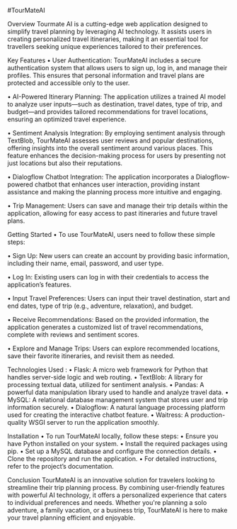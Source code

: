#TourMateAI

Overview
Tourmate AI is a cutting-edge web application designed to simplify travel planning by leveraging AI technology. It assists users in creating personalized travel itineraries, making it an essential tool for travellers seeking unique experiences tailored to their preferences.

Key Features
•	User Authentication: TourMateAI includes a secure authentication system that allows users to sign up, log in, and manage their profiles. This ensures that personal information and travel plans are protected and accessible only to the user.

•	AI-Powered Itinerary Planning: The application utilizes a trained AI model to analyze user inputs—such as destination, travel dates, type of trip, and budget—and provides tailored recommendations for travel locations, ensuring an optimized travel experience.

•	Sentiment Analysis Integration: By employing sentiment analysis through TextBlob, TourMateAI assesses user reviews and popular destinations, offering insights into the overall sentiment around various places. This feature enhances the decision-making process for users by presenting not just locations but also their reputations.

•	Dialogflow Chatbot Integration: The application incorporates a Dialogflow-powered chatbot that enhances user interaction, providing instant assistance and making the planning process more intuitive and engaging.

•	Trip Management: Users can save and manage their trip details within the application, allowing for easy access to past itineraries and future travel plans.

Getting Started
•	To use TourMateAI, users need to follow these simple steps:

•	Sign Up: New users can create an account by providing basic information, including their name, email, password, and user type.

•	Log In: Existing users can log in with their credentials to access the application’s features.

•	Input Travel Preferences: Users can input their travel destination, start and end dates, type of trip (e.g., adventure, relaxation), and budget.

•	Receive Recommendations: Based on the provided information, the application generates a customized list of travel recommendations, complete with reviews and sentiment scores.

•	Explore and Manage Trips: Users can explore recommended locations, save their favorite itineraries, and revisit them as needed.

Technologies Used :
•	Flask: A micro web framework for Python that handles server-side logic and web routing.
•	TextBlob: A library for processing textual data, utilized for sentiment analysis.
•	Pandas: A powerful data manipulation library used to handle and analyze travel data.
•	MySQL: A relational database management system that stores user and trip information securely.
•	Dialogflow: A natural language processing platform used for creating the interactive chatbot feature.
•	Waitress: A production-quality WSGI server to run the application smoothly.

Installation
•	To run TourMateAI locally, follow these steps:
•	Ensure you have Python installed on your system.
•	Install the required packages using pip.
•	Set up a MySQL database and configure the connection details.
•	Clone the repository and run the application.
•	For detailed instructions, refer to the project’s documentation.

Conclusion
TourMateAI is an innovative solution for travelers looking to streamline their trip planning process. By combining user-friendly features with powerful AI technology, it offers a personalized experience that caters to individual preferences and needs. Whether you're planning a solo adventure, a family vacation, or a business trip, TourMateAI is here to make your travel planning efficient and enjoyable.


